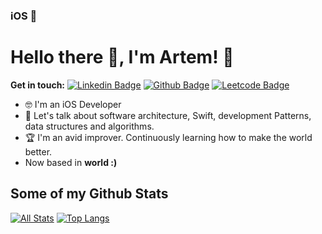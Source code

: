 ### iOS 📱

# Hello there 👋, I'm Artem! 🦦

**Get in touch:**
[![Linkedin Badge](https://img.shields.io/badge/-ArtemUstinov-0072b1?style=flat&logo=Linkedin&logoColor=white&link=https://www.linkedin.com/in/ArtemUstinov/)](https://www.linkedin.com/in/ArtemUstinov/) [![Github Badge](https://img.shields.io/badge/-ArtemUstinov-grey?style=flat&logo=github&logoColor=white&link=https://github.com/ArtemUstinov/)](https://www.github.com/ArtemUstinov/) [![Leetcode Badge](https://img.shields.io/badge/-Athleteg-grey?style=flat&logo=leetcode&link=https://leetcode.com/Athleteg/)](https://www.leetcode.com/Athleteg/)

<!-- ![universe-frame](https://i.giphy.com/media/J39gurpvL7SHpnTTJB/giphy.webp "Universe Big Bang") -->

<!--
**pedes/pedes** is a ✨ _special_ ✨ repository because its `README.md` (this file) appears on your GitHub profile.

Here are some ideas to get you started:

- 🔭 I’m currently working on ...
- 🌱 I’m currently learning ...
- 👯 I’m looking to collaborate on ...
- 🤔 I’m looking for help with ...
- 💬 Ask me about ...
- 📫 How to reach me: ...
- 😄 Pronouns: ...
- ⚡ Fun fact: ...
-->

<!-- - 📫 Let's get social: <a href="https://www.linkedin.com/in/artem-ustinov-3094bb1b4/"> <img src="https://img.shields.io/badge/-LinkedIn-%233781da" alt="LinkedIn"/></a>   -->

- 🤓 I'm an iOS Developer
- 💬 Let's talk about software architecture, Swift, development Patterns, data structures and algorithms.
- 🏆 I'm an avid improver. Continuously learning how to make the world better.
- Now based in **world :)** 

## Some of my Github Stats
[![All Stats](https://github-readme-stats-axpwmfcg3.vercel.app/api?username=ArtemUstinov&show_icons=true&include_all_commits=true&count_private=true&hide=contribs)](https://github.com/ArtemUstinov/github-readme-stats)
[![Top Langs](https://github-readme-stats-axpwmfcg3.vercel.app/api/top-langs/?username=ArtemUstinov&layout=compact)](https://github.com/ArtemUstinov/github-readme-stats)


<!--![Pedes's github stats](https://github-readme-stats.vercel.app/api?username=ArtemUstinov) -->





<!--
**ArtemUstinov/ArtemUstinov** is a ✨ _special_ ✨ repository because its `README.md` (this file) appears on your GitHub profile.


